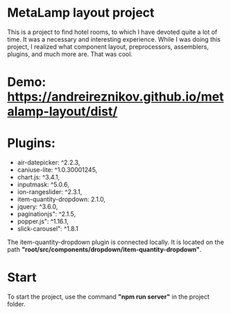 # MetaLamp layout project 

This is a project to find hotel rooms, to which I have devoted quite a lot of time. It was a necessary and interesting experience. While I was doing this project, I realized what component layout, preprocessors, assemblers, plugins, and much more are. That was cool.

# Demo: https://andreireznikov.github.io/metalamp-layout/dist/

# Plugins: 

 - air-datepicker: ^2.2.3,
 - caniuse-lite: ^1.0.30001245,
 - chart.js: ^3.4.1,
 - inputmask: ^5.0.6,
 - ion-rangeslider: ^2.3.1,
 - item-quantity-dropdown: 2.1.0,
 - jquery: ^3.6.0,
 - paginationjs": ^2.1.5,
 - popper.js": ^1.16.1,
 - slick-carousel": ^1.8.1

The item-quantity-dropdown plugin is connected locally. It is located on the path __"root/src/components/dropdown/item-quantity-dropdown"__.

# Start

To start the project, use the command __"npm run server"__ in the project folder.

